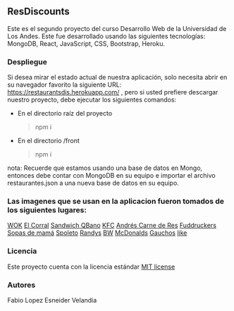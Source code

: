 ## ResDiscounts
Este es el segundo proyecto del curso Desarrollo Web de la Universidad de Los Andes.
Este fue desarrollado usando las siguientes tecnologías: MongoDB, React, JavaScript, CSS, Bootstrap, Heroku. 

### Despliegue
Si desea mirar el estado actual de nuestra aplicación, solo necesita abrir en su navegador favorito la siguiente URL: https://restaurantsdis.herokuapp.com/ , pero si usted prefiere descargar nuestro proyecto, debe ejecutar los siguientes comandos: 
* En el directorio raíz del proyecto 
  > npm i 
* En el directorio /front
  > npm i  
  
nota: Recuerde que estamos usando una base de datos en Mongo, entonces debe contar con MongoDB en su equipo e importar el archivo restaurantes.json a una nueva base de datos en su equipo.

### Las imagenes que se usan en la aplicacion fueron tomados de los siguientes lugares:
[WOK](https://botw-pd.s3.amazonaws.com/styles/logo-thumbnail/s3/012016/untitled-1_276.png?itok=e_I4R6eC)
[El Corral](http://www.brandemia.org/sites/default/files/sites/default/files/logo_el_corral_nuevo.jpg)
[Sandwich QBano](http://cosmocentro.com/wp-content/uploads/2016/07/logo-sandwich-qbano.jpg)
[KFC](https://miamain.blob.core.windows.net/wp-uploads/wp-content/uploads/2016/02/kfc.gif)
[Andrés Carne de Res](https://botw-pd.s3.amazonaws.com/styles/logo-thumbnail/s3/092014/andres_carne_de_res.png?itok=UjlIicZ-)
[Fuddruckers](https://www.visitbrookfield.com/wp-content/sabai/File/files/7a12a9e9c9cfaa7f4296c6d7f5362dc5.jpg)
[Sopas de mamá](https://media-cdn.tripadvisor.com/media/photo-s/06/58/00/26/sopas-de-mama-y-postres.jpg)
[Spoleto](https://buenacocina.co/workspace/files/89b36faa-cfed-69c2-b279-4feffc820804.jpg)
[Randys](https://assets.domicilios.com/img/resources/7540_124_124.png)
[BW](http://goguiadelocio.com.co/wordpress/wp-content/uploads/2018/02/BW.jpg)
[McDonalds](http://logo-logos.com/wp-content/uploads/2016/10/McDonalds_logo_image_picture.png)
[Gauchos](https://scontent.feoh3-1.fna.fbcdn.net/v/t1.0-9/20993025_1989773664635154_3400285524563810801_n.png?_nc_eui2=v1%3AAeHCHyEFNKtBd57BhlLxWEbrzoNlh2xS6TFnGG5k_Z4wklypVZYU5bjhIWTSn7ZwYTAG9NFw68INL8naFyZistcCAtrp5Cs1ZONqwL7pTrvGHA&oh=e59129cefde63954b17ff065b1fb2436&oe=5B026499)
[like](https://www.flaticon.com/authors/gregor-cresnar)

### Licencia
Este proyecto cuenta con la licencia estándar [MIT license](https://github.com/sneiderV/restaurantsDis/blob/master/LICENSE)  

### Autores
Fabio Lopez
Esneider Velandia
